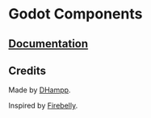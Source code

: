 # Godot Components
## [Documentation](https://github.com/DHampp/godot-components/wiki)
## Credits
Made by [DHampp](https://github.com/DHampp).  

Inspired by [Firebelly](https://www.youtube.com/@FirebelleyGames).  
